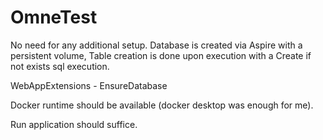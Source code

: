 # OmneTest


No need for any additional setup. Database is created via Aspire with a persistent volume, Table creation is done upon execution with a Create if not exists sql execution. 

WebAppExtensions - EnsureDatabase

Docker runtime should be available (docker desktop was enough for me).

Run application should suffice.
